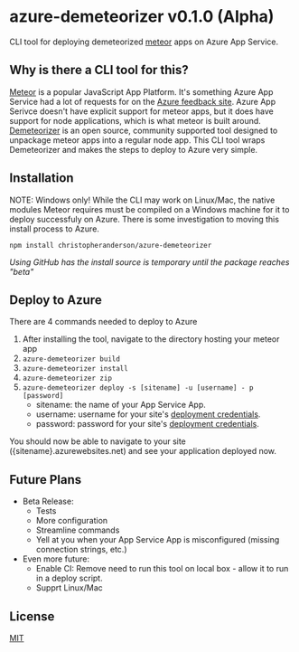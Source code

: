 # azure-demeteorizer v0.1.0 (Alpha)
CLI tool for deploying demeteorized [meteor] apps on Azure App Service.

## Why is there a CLI tool for this?

[Meteor][meteor] is a popular JavaScript App Platform. It's something Azure App Service had a lot of requests for on the [Azure feedback site][azure feedback meteor request]. 
Azure App Serivce doesn't have explicit support for meteor apps, but it does have support for node applications, which is what meteor is built around. [Demeteorizer] is an 
open source, community supported tool designed to unpackage meteor apps into a regular node app. This CLI tool wraps Demeteorizer and makes the steps to deploy to Azure very simple.

## Installation

NOTE: Windows only! While the CLI may work on Linux/Mac, the native modules Meteor requires must be compiled on a Windows machine for it to deploy successfuly on Azure. There is some investigation to moving this install process to Azure.

`npm install christopheranderson/azure-demeteorizer`

*Using GitHub has the install source is temporary until the package reaches "beta"*

## Deploy to Azure

There are 4 commands needed to deploy to Azure

1. After installing the tool, navigate to the directory hosting your meteor app
2. `azure-demeteorizer build`
3. `azure-demeteorizer install`
4. `azure-demeteorizer zip`
5. `azure-demeteorizer deploy -s [sitename] -u [username] - p [password]`
    - sitename: the name of your App Service App.
    - username: username for your site's [deployment credentials].
    - password: password for your site's [deployment credentials].

You should now be able to navigate to your site ({sitename}.azurewebsites.net) and see your application deployed now.

## Future Plans

* Beta Release:
    * Tests
    * More configuration
    * Streamline commands
    * Yell at you when your App Service App is misconfigured (missing connection strings, etc.)
* Even more future:
    * Enable CI: Remove need to run this tool on local box - allow it to run in a deploy script.
    * Supprt Linux/Mac

## License

[MIT](LICENSE)

<!-- Links -->
[meteor]: https://www.meteor.com/
[azure feedback meteor request]: https://feedback.azure.com/forums/169385-web-apps-formerly-websites/suggestions/6848937-add-support-for-meteor-on-azure-websites
[Demeteorizer]: https://github.com/onmodulus/demeteorizer
[deployment credentials]: https://github.com/projectkudu/kudu/wiki/Deployment-credentials